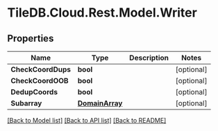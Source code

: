 
# TileDB.Cloud.Rest.Model.Writer

## Properties

Name | Type | Description | Notes
------------ | ------------- | ------------- | -------------
**CheckCoordDups** | **bool** |  | [optional] 
**CheckCoordOOB** | **bool** |  | [optional] 
**DedupCoords** | **bool** |  | [optional] 
**Subarray** | [**DomainArray**](DomainArray.md) |  | [optional] 

[[Back to Model list]](../README.md#documentation-for-models)
[[Back to API list]](../README.md#documentation-for-api-endpoints)
[[Back to README]](../README.md)

